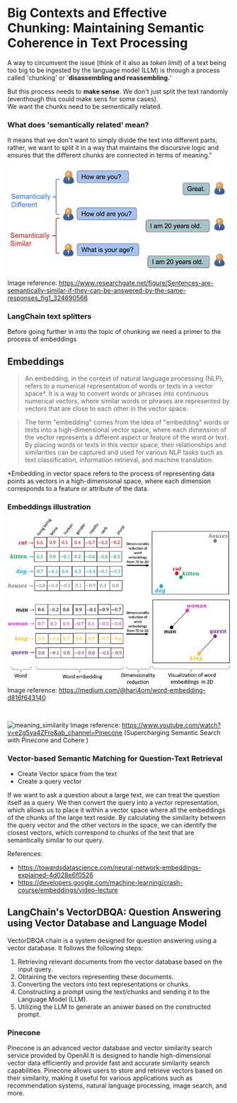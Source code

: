 
# Big Contexts and Effective Chunking: Maintaining Semantic Coherence in Text Processing

A way to circumvent the issue (think of it also as *token limit*) of a text being too big to be ingested by the language model (LLM) is through a process called 'chunking' or '**disassembling and reassembling.**'

But this process needs to **make sense**. We don't just split the text randomly (eventhough this could make sens for some cases). <br>
We want the chunks need to be sementically related. 

### What does 'semantically related' mean?

 It means that we don't want to simply divide the text into different parts; rather, we want to split it in a way that maintains the discursive logic and ensures that the different chunks are connected in terms of meaning."

![semantically-similar](Sentences-are-semantically-similar-if-they-can-be-answered-by-the-same-responses.png)

Image reference: https://www.researchgate.net/figure/Sentences-are-semantically-similar-if-they-can-be-answered-by-the-same-responses_fig1_324690566


### LangChain text splitters

Before going further in into the topic of chunking we need a primer to the process of embeddings

## Embeddings


> An embedding, in the context of natural language processing (NLP), refers to a numerical representation of words or texts in a vector space*. It is a way to convert words or phrases into continuous numerical vectors, where similar words or phrases are represented by vectors that are close to each other in the vector space.

> The term "embedding" comes from the idea of "embedding" words or texts into a high-dimensional vector space, where each dimension of the vector represents a different aspect or feature of the word or text. By placing words or texts in this vector space, their relationships and similarities can be captured and used for various NLP tasks such as text classification, information retrieval, and machine translation.

*Embedding in vector space refers to the process of representing data points as vectors in a high-dimensional space, where each dimension corresponds to a feature or attribute of the data. 

### Embeddings illustration

![embeddings_example](embeddings_example.webp)
Image reference: https://medium.com/@hari4om/word-embedding-d816f643140

<br>

![meaning_similarity](https://github.com/alexnesov/LLMs-and-Agents/blob/main/Vector-based%20Information%20Retrieval%20System/meaning_similarity.png) 
Image reference: https://www.youtube.com/watch?v=e2g5ya4ZFro&ab_channel=Pinecone (Supercharging Semantic Search with Pinecone and Cohere
)

### Vector-based Semantic Matching for Question-Text Retrieval

- Create Vector space from the text
- Create a query vector


If we want to ask a question about a large text, we can treat the question itself as a query. We then convert the query into a vector representation, which allows us to place it within a vector space where all the embeddings of the chunks of the large text reside. By calculating the similarity between the query vector and the other vectors in the space, we can identify the closest vectors, which correspond to chunks of the text that are semantically similar to our query.

References: 
- https://towardsdatascience.com/neural-network-embeddings-explained-4d028e6f0526
- https://developers.google.com/machine-learning/crash-course/embeddings/video-lecture


## LangChain's VectorDBQA: Question Answering using Vector Database and Language Model

VectorDBQA chain is a system designed for question answering using a vector database. It follows the following steps:

1. Retrieving relevant documents from the vector database based on the input query.
2. Obtaining the vectors representing these documents.
3. Converting the vectors into text representations or chunks.
4. Constructing a prompt using the text/chunks and sending it to the Language Model (LLM).
5. Utilizing the LLM to generate an answer based on the constructed prompt.

### Pinecone

Pinecone is an advanced vector database and vector similarity search service provided by OpenAI.It is designed to handle high-dimensional vector data efficiently and provide fast and accurate similarity search capabilities. Pinecone allows users to store and retrieve vectors based on their similarity, making it useful for various applications such as recommendation systems, natural language processing, image search, and more.

